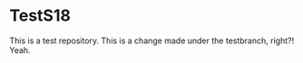 TestS18
=======
This is a test repository.
This is a change made under the testbranch, right?!
Yeah.
